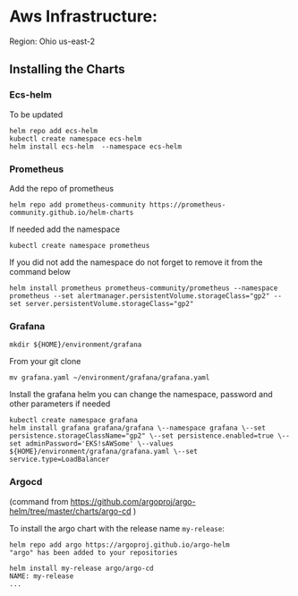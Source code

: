 # Aws Infrastructure:
Region: Ohio us-east-2


## Installing the Charts

### Ecs-helm
To be updated

```console
helm repo add ecs-helm 
kubectl create namespace ecs-helm
helm install ecs-helm  --namespace ecs-helm
```
### Prometheus

Add the repo of prometheus

```console
helm repo add prometheus-community https://prometheus-community.github.io/helm-charts
```
If needed add the namespace

```console
kubectl create namespace prometheus
```
If you did not add the namespace do not forget to remove it from the command below

```console
helm install prometheus prometheus-community/prometheus --namespace prometheus --set alertmanager.persistentVolume.storageClass="gp2" --set server.persistentVolume.storageClass="gp2"
```

### Grafana

```console
mkdir ${HOME}/environment/grafana
```
From your git clone 

```console
mv grafana.yaml ~/environment/grafana/grafana.yaml
```
Install the grafana helm
you can change the namespace, password and other parameters if needed

```console
kubectl create namespace grafana
helm install grafana grafana/grafana \--namespace grafana \--set persistence.storageClassName="gp2" \--set persistence.enabled=true \--set adminPassword='EKS!sAWSome' \--values ${HOME}/environment/grafana/grafana.yaml \--set service.type=LoadBalancer
```

### Argocd  

(command from https://github.com/argoproj/argo-helm/tree/master/charts/argo-cd )

To install the argo chart with the release name `my-release`:

```console
helm repo add argo https://argoproj.github.io/argo-helm
"argo" has been added to your repositories

helm install my-release argo/argo-cd
NAME: my-release
...
```

